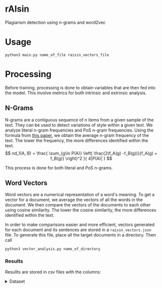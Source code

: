 # rAIsin
Plagiarism detection using n-grams and word2vec

# Usage
```
python3 main.py name_of_file raisin_vectors_file
```

# Processing
Before training, processing is done to obtain variables that are then fed into the model. This involve metrics for both intrinsic and extrinsic analysis.

## N-Grams
N-grams are a contiguous sequence of n items from a given sample of the text. They can be used to detect variations of style within a given text. We analyze literal n-gram frequencies and PoS n-gram frequencies.
Using the formula from [this paper](https://ceur-ws.org/Vol-502/paper8.pdf), we obtain the average n-gram frequency of the text. The lower the frequency, the more differences identified within the text.
$$
nd_1(A, B) = \frac{ \sum_{g\in P(A)} \left( \frac{2(f_A(g) -f_B(g))}{f_A(g) + f_B(g)} \right)^2 }{ 4|P(A)| }
$$

This process is done for both literal and PoS n-grams.

## Word Vectors
Word vectors are a numerical representation of a word's meaning. To get a vector for a document, we average the vectors of all the words in the document. We then compare the vectors of the documents to each other using cosine similarity. The lower the cosine similarity, the more differences identified within the text.

In order to make comparisons easier and more efficient, vectors generated for each document and its sentences are stored in a `raisin_vectors.json` file. To generate this file, place all the target documents in a directory. Then call
```
python3 vector_analysis.py name_of_directory
```

### Results
Resullts are stored in csv files with the columns:


<details><summary>Dataset</summary>


Corpus is a shortened version of [PAN-PC-11](https://webis.de/data/pan-pc-11.html), selecting texts between 4500-5500 words. They are divided in the following:

[clean](./data/clean/) --> 740 texts without any plagiarism

[plag](./data/plag/) --> 706 texts with different types of plagiarism (translation, obfuscated, among others)

[sus](./data/sus/) --> 40 texts, some with plagiarism, some without (meant to help us determine our model's efficiency)

Each text has an accompanying `.xml`, with data regarding plagiarism (if any) and source.

</details>